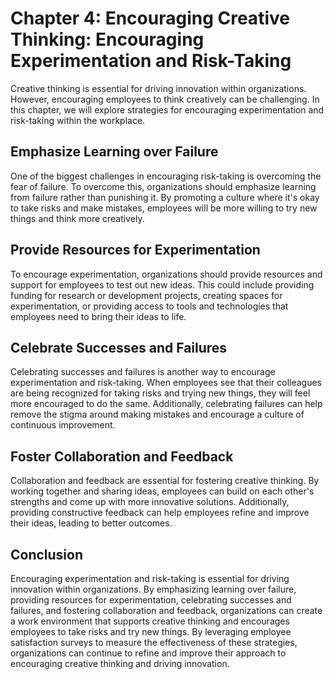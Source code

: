 Chapter 4: Encouraging Creative Thinking: Encouraging Experimentation and Risk-Taking
=====================================================================================

Creative thinking is essential for driving innovation within organizations. However, encouraging employees to think creatively can be challenging. In this chapter, we will explore strategies for encouraging experimentation and risk-taking within the workplace.

Emphasize Learning over Failure
-------------------------------

One of the biggest challenges in encouraging risk-taking is overcoming the fear of failure. To overcome this, organizations should emphasize learning from failure rather than punishing it. By promoting a culture where it's okay to take risks and make mistakes, employees will be more willing to try new things and think more creatively.

Provide Resources for Experimentation
-------------------------------------

To encourage experimentation, organizations should provide resources and support for employees to test out new ideas. This could include providing funding for research or development projects, creating spaces for experimentation, or providing access to tools and technologies that employees need to bring their ideas to life.

Celebrate Successes and Failures
--------------------------------

Celebrating successes and failures is another way to encourage experimentation and risk-taking. When employees see that their colleagues are being recognized for taking risks and trying new things, they will feel more encouraged to do the same. Additionally, celebrating failures can help remove the stigma around making mistakes and encourage a culture of continuous improvement.

Foster Collaboration and Feedback
---------------------------------

Collaboration and feedback are essential for fostering creative thinking. By working together and sharing ideas, employees can build on each other's strengths and come up with more innovative solutions. Additionally, providing constructive feedback can help employees refine and improve their ideas, leading to better outcomes.

Conclusion
----------

Encouraging experimentation and risk-taking is essential for driving innovation within organizations. By emphasizing learning over failure, providing resources for experimentation, celebrating successes and failures, and fostering collaboration and feedback, organizations can create a work environment that supports creative thinking and encourages employees to take risks and try new things. By leveraging employee satisfaction surveys to measure the effectiveness of these strategies, organizations can continue to refine and improve their approach to encouraging creative thinking and driving innovation.
